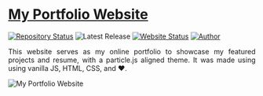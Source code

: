 # <a href="https://www.adamjemal.com/" target="_blank">My Portfolio Website</a>

[![Repository Status](https://img.shields.io/badge/Repository%20Status-Maintained-dark%20green.svg)](https://github.com/Adam20058/AdamJ_CV)
![Latest Release](https://img.shields.io/github/last-commit/Adam20058/AdamJ_CV)
[![Website Status](https://img.shields.io/badge/Website%20Status-Online-green)](https://www.adamjemal.com)
[![Author](https://img.shields.io/badge/Author-Adam%20Jemal-blue.svg)](https://www.linkedin.com/in/adamjemal/)

 <p align="justify">This website serves as my online portfolio to showcase my featured projects and resume, with a particle.js aligned theme. It was made using using vanilla JS, HTML, CSS, and ❤️.</p>

![My Portfolio Website](./img/AdamJ_PortfolioSite.gif)
